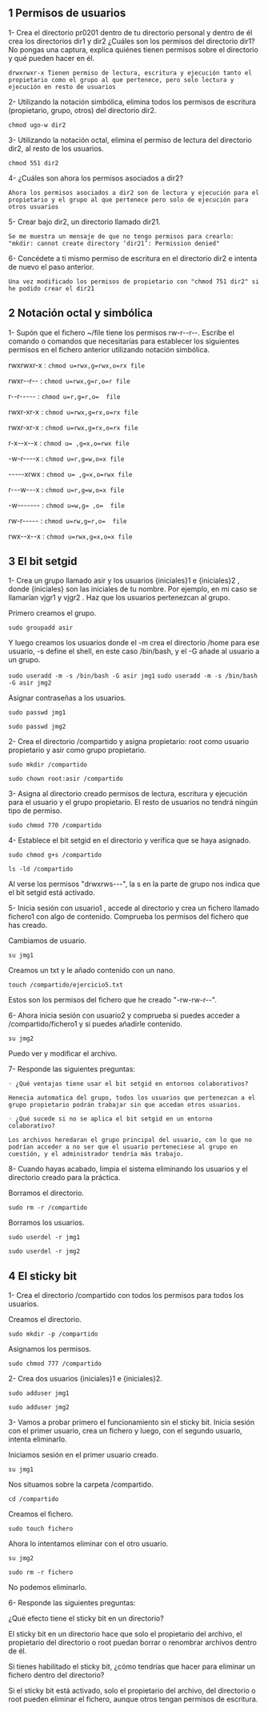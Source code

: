 ## 1 Permisos de usuarios

1- Crea el directorio pr0201 dentro de tu directorio personal y dentro de él crea los directorios dir1 y dir2 ¿Cuáles son los permisos del directorio dir1? No pongas una captura, explica quiénes tienen permisos sobre el directorio y qué pueden hacer en él.

`drwxrwxr-x Tienen permiso de lectura, escritura y ejecución tanto el propietario como el grupo al que pertenece, pero solo lectura y ejecución en resto de usuarios`

2- Utilizando la notación simbólica, elimina todos los permisos de escritura (propietario, grupo, otros) del directorio dir2.

`chmod ugo-w dir2`

3- Utilizando la notación octal, elimina el permiso de lectura del directorio dir2, al resto de los usuarios.

`chmod 551 dir2`

4- ¿Cuáles son ahora los permisos asociados a dir2?

`Ahora los permisos asociados a dir2 son de lectura y ejecución para el propietario y el grupo al que pertenece pero solo de ejecución para otros usuarios`

5- Crear bajo dir2, un directorio llamado dir21.

`Se me muestra un mensaje de que no tengo permisos para crearlo: "mkdir: cannot create directory ‘dir21’: Permission denied"`

6- Concédete a ti mismo permiso de escritura en el directorio dir2 e intenta de nuevo el paso anterior.

`Una vez modificado los permisos de propietario con "chmod 751 dir2" si he podido crear el dir21`

## 2 Notación octal y simbólica

1- Supón que el fichero ~/file tiene los permisos rw-r--r--. Escribe el comando o comandos que necesitarías para establecer los siguientes permisos en el fichero anterior utilizando notación simbólica.

rwxrwxr-x : `chmod u=rwx,g=rwx,o=rx file`

rwxr--r-- : `chmod u=rwx,g=r,o=r file`

r--r----- : `chmod u=r,g=r,o=  file`

rwxr-xr-x : `chmod u=rwx,g=rx,o=rx file`

rwxr-xr-x : `chmod u=rwx,g=rx,o=rx file`

r-x--x--x : `chmod u= ,g=x,o=rwx file`

-w-r----x : `chmod u=r,g=w,o=x file`

-----xrwx : `chmod u= ,g=x,o=rwx file`

r---w---x : `chmod u=r,g=w,o=x file`

-w------- : `chmod u=w,g= ,o=  file`

rw-r----- : `chmod u=rw,g=r,o=  file`

rwx--x--x : `chmod u=rwx,g=x,o=x file`

## 3 El bit setgid

1- Crea un grupo llamado asir y los usuarios {iniciales}1 e {iniciales}2 , donde
{iniciales} son las iniciales de tu nombre. Por ejemplo, en mi caso se llamarían vjgr1 y
vjgr2 . Haz que los usuarios pertenezcan al grupo.

Primero creamos el grupo.

`sudo groupadd asir`

Y luego creamos los usuarios donde el -m crea el directorio /home para ese usuario, -s define el shell, en este caso /bin/bash, y el -G añade al usuario a un grupo.

`sudo useradd -m -s /bin/bash -G asir jmg1`
`sudo useradd -m -s /bin/bash -G asir jmg2`

Asignar contraseñas a los usuarios.

`sudo passwd jmg1`

`sudo passwd jmg2`

2- Crea el directorio /compartido y asigna propietario: root como usuario propietario y asir
como grupo propietario.

`sudo mkdir /compartido`

`sudo chown root:asir /compartido`

3- Asigna al directorio creado permisos de lectura, escritura y ejecución para el usuario y el
grupo propietario. El resto de usuarios no tendrá ningún tipo de permiso.

`sudo chmod 770 /compartido`

4- Establece el bit setgid en el directorio y verifica que se haya asignado.

`sudo chmod g+s /compartido`

`ls -ld /compartido`

Al verse los permisos "drwxrws---", la s en la parte de grupo nos indica que el bit setgid está activado.

5- Inicia sesión con usuario1 , accede al directorio y crea un fichero llamado fichero1 con
algo de contenido. Comprueba los permisos del fichero que has creado.

Cambiamos de usuario.

`su jmg1`

Creamos un txt y le añado contenido con un nano.

`touch /compartido/ejercicio5.txt`

Estos son los permisos del fichero que he creado "-rw-rw-r--".

6- Ahora inicia sesión con usuario2 y comprueba si puedes acceder a /compartido/fichero1 y
si puedes añadirle contenido.

`su jmg2`

Puedo ver y modificar el archivo.

7- Responde las siguientes preguntas:

    ◦ ¿Qué ventajas tiene usar el bit setgid en entornos colaborativos?

    Henecia automatica del grupo, todos los usuarios que pertenezcan a el grupo propietario podrán trabajar sin que accedan otros usuarios.

    ◦ ¿Qué sucede si no se aplica el bit setgid en un entorno colaborativo?

    Los archivos heredaran el grupo principal del usuario, con lo que no podrían acceder a no ser que el usuario perteneciese al grupo en cuestión, y el administrador tendría más trabajo.

8- Cuando hayas acabado, limpia el sistema eliminando los usuarios y el directorio creado para
la práctica.

Borramos el directorio.

`sudo rm -r /compartido`

Borramos los usuarios.

`sudo userdel -r jmg1`

`sudo userdel -r jmg2`

## 4 El sticky bit

1- Crea el directorio /compartido con todos los permisos para todos los usuarios.

Creamos el directorio.

`sudo mkdir -p /compartido`

Asignamos los permisos.

`sudo chmod 777 /compartido`

2- Crea dos usuarios {iniciales}1 e {iniciales}2.

`sudo adduser jmg1`

`sudo adduser jmg2`

3- Vamos a probar primero el funcionamiento sin el sticky bit. Inicia sesión con el primer
usuario, crea un fichero y luego, con el segundo usuario, intenta eliminarlo.

Iniciamos sesión en el primer usuario creado.

`su jmg1`

Nos situamos sobre la carpeta /compartido.

`cd /compartido`

Creamos el fichero.

`sudo touch fichero`

Ahora lo intentamos eliminar con el otro usuario.

`su jmg2`

`sudo rm -r fichero`

No podemos eliminarlo.

6- Responde las siguientes preguntas:

¿Qué efecto tiene el sticky bit en un directorio?

El sticky bit en un directorio hace que solo el propietario del archivo, el propietario del directorio o root puedan borrar o renombrar archivos dentro de él.

Si tienes habilitado el sticky bit, ¿cómo tendrías que hacer para eliminar un fichero dentro del directorio?

Si el sticky bit está activado, solo el propietario del archivo, del directorio o root pueden eliminar el fichero, aunque otros tengan permisos de escritura.